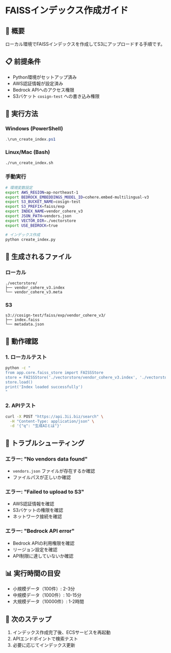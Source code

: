 # FAISSインデックス作成ガイド

## 🎯 概要

ローカル環境でFAISSインデックスを作成してS3にアップロードする手順です。

## 📋 前提条件

- Python環境がセットアップ済み
- AWS認証情報が設定済み
- Bedrock APIへのアクセス権限
- S3バケット `cosign-test` への書き込み権限

## 🚀 実行方法

### Windows (PowerShell)
```powershell
.\run_create_index.ps1
```

### Linux/Mac (Bash)
```bash
./run_create_index.sh
```

### 手動実行
```bash
# 環境変数設定
export AWS_REGION=ap-northeast-1
export BEDROCK_EMBEDDINGS_MODEL_ID=cohere.embed-multilingual-v3
export S3_BUCKET_NAME=cosign-test
export S3_PREFIX=faiss/exp
export INDEX_NAME=vendor_cohere_v3
export JSON_PATH=vendors.json
export VECTOR_DIR=./vectorstore
export USE_BEDROCK=true

# インデックス作成
python create_index.py
```

## 📁 生成されるファイル

### ローカル
```
./vectorstore/
├── vendor_cohere_v3.index
└── vendor_cohere_v3.meta
```

### S3
```
s3://cosign-test/faiss/exp/vendor_cohere_v3/
├── index.faiss
└── metadata.json
```

## 🧪 動作確認

### 1. ローカルテスト
```bash
python -c "
from app.core.faiss_store import FAISSStore
store = FAISSStore('./vectorstore/vendor_cohere_v3.index', './vectorstore/vendor_cohere_v3.meta')
store.load()
print('Index loaded successfully')
"
```

### 2. APIテスト
```bash
curl -X POST "https://api.3ii.biz/search" \
  -H "Content-Type: application/json" \
  -d '{"q": "生成AIとは"}'
```

## 🔧 トラブルシューティング

### エラー: "No vendors data found"
- `vendors.json` ファイルが存在するか確認
- ファイルパスが正しいか確認

### エラー: "Failed to upload to S3"
- AWS認証情報を確認
- S3バケットの権限を確認
- ネットワーク接続を確認

### エラー: "Bedrock API error"
- Bedrock APIの利用権限を確認
- リージョン設定を確認
- API制限に達していないか確認

## 📊 実行時間の目安

- 小規模データ（100件）: 2-3分
- 中規模データ（1000件）: 10-15分
- 大規模データ（10000件）: 1-2時間

## 🎯 次のステップ

1. インデックス作成完了後、ECSサービスを再起動
2. APIエンドポイントで検索テスト
3. 必要に応じてインデックス更新

